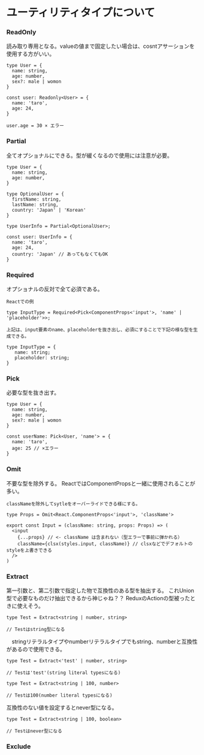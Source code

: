 # ユーティリティタイプについて

### ReadOnly

読み取り専用となる。valueの値まで固定したい場合は、cosntアサーションを使用する方がいい。

```
type User = {
  name: string,
  age: number,
  sex?: male | womon
}

const user: Readonly<User> = {
  name: 'taro',
  age: 24,
}
 
user.age = 30 × エラー
```

### Partial

全てオプショナルにできる。型が緩くなるので使用には注意が必要。

```
type User = {
  name: string,
  age: number,
}

type OptionalUser = {
  firstName: string,
  lastName: string,
  country: 'Japan' | 'Korean'
}

type UserInfo = Partial<OptionalUser>;

const user: UserInfo = {
  name: 'taro',
  age: 24,
  country: 'Japan' // あってもなくてもOK
}
```

### Required

オプショナルの反対で全て必須である。

```
Reactでの例

type InputType = Required<Pick<ComponentProps<'input'>, 'name' | 'placeholder'>>;

上記は、input要素のname、placeholderを抜き出し、必須にすることで下記の様な型を生成できる。

type InputType = {
   name: string;
   placeholder: string;
}
```

### Pick

必要な型を抜き出す。

```
type User = {
  name: string,
  age: number,
  sex?: male | womon
}

const userName: Pick<User, 'name'> = {
  name: 'taro',
  age: 25 // ×エラー
}
```

### Omit

不要な型を除外する。
ReactではComponentPropsと一緒に使用されることが多い。

```
classNameを除外してsytleをオーバーライドできる様にする。

type Props = Omit<React.ComponentProps<'input'>, 'className'>

export const Input = (className: string, props: Props) => (
  <input
    {...props} // <- className は含まれない（型エラーで事前に弾かれる）
    className={clsx(styles.input, className)} // clsxなどでデフォルトのstyleを上書きできる
  />
)
```

### Extract

第一引数と、第二引数で指定した物で互換性のある型を抽出する。
これUnion型で必要なものだけ抽出できるから神じゃね？？
ReduxのActionの型被ったときに使えそう。

```
type Test = Extract<string | number, string>

// Testはstring型になる
```

　stringリテラルタイプやnumberリテラルタイプでもstring、numberと互換性があるので使用できる。

```
type Test = Extract<'test' | number, string>

// Testは'test'(string literal typesになる)

type Test = Extract<string | 100, number>

// Testは100(number literal typesになる)

```

互換性のない値を設定するとnever型になる。

```
type Test = Extract<string | 100, boolean>

// Testはnever型になる
```

### Exclude

